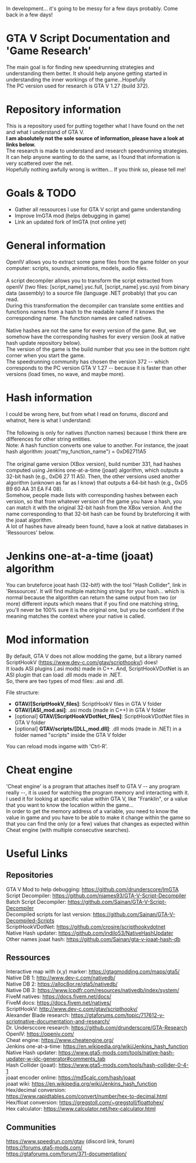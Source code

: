 In development... it's going to be messy for a few days probably. Come back in a few days!

# GTA V Script Documentation and 'Game Research'
The main goal is for finding new speedrunning strategies and understanding them better.
It should help anyone getting started in understanding the inner workings of the game...Hopefully<br />
The PC version used for research is GTA V 1.27 (build 372).

# Repository information
This is a repository used for putting together what I have found on the net and what I understand of GTA V.<br />**I am absolutely not the sole source of information, please have a look at links below.**<br />
The research is made to understand and research speedrunning strategies. It can help anyone wanting to do the same, as I found that information is very scattered over the net.<br />
Hopefully nothing awfully wrong is written... If you think so, please tell me!

# Goals & TODO
* Gather all ressources I use for GTA V script and game understanding
* Improve ImGTA mod (helps debugging in game)
* Link an updated fork of ImGTA (not online yet)

# General information
OpenIV allows you to extract some game files from the game folder on your computer: scripts, sounds, animations, models, audio files.<br /><br />
A script decompiler allows you to transform the script extracted from openIV (two files: [script_name].ysc.full, [script_name].ysc.sys) from binary data (assembly) to a source file (language .NET probably) that you can read.<br />
During this transformation the decompiler can translate some entities and functions names from a hash to the readable name if it knows the corresponding name. The function names are called natives.<br /><br />
Native hashes are not the same for every version of the game. But, we somehow have the corresponding hashes for every version (look at native hash update repository below).<br />
The version of the game is the build number that you see in the bottom right corner when you start the game.<br />
The speedrunning community has chosen the version 372 -- which corresponds to the PC version GTA V 1.27 -- because it is faster than other versions (load times, no wave, and maybe more).<br />

# Hash information
I could be wrong here, but from what I read on forums, discord and whatnot, here is what I understand:<br /><br />
The following is only for natives (function names) because I think there are differences for other string entities.<br />
Note: A hash function converts one value to another. For instance, the joaat hash algorithm: jooat("my_function_name") = 0xD62711A5<br /><br />
The original game version (XBox version), build number 331, had hashes computed using Jenkins one-at-a-time (joaat) algorithm, which outputs a 32-bit hash (e.g., 0xD6 27 11 A5). Then, the other versions used another algorithm (unknown as far as I know) that outputs a 64-bit hash (e.g., 0xD5 B9 60 AA 31 EA F4 08).<br />
Somehow, people made lists with corresponding hashes between each version, so that from whatever version of the game you have a hash, you can match it with the original 32-bit hash from the XBox version. And the name corresponding to that 32-bit hash can be found by bruteforcing it with the joaat algorithm.<br />
A lot of hashes have already been found, have a look at native databases in 'Ressources' below.

# Jenkins one-at-a-time (joaat) algorithm
You can bruteforce jooat hash (32-bit!) with the tool "Hash Collider", link in 'Ressources'.
It will find multiple matching strings for your hash... which is normal because the algorithm can return the same output from two (or more) different inputs which means that if you find one matching string, you'll never be 100% sure it is the original one, but you be confident if the meaning matches the context where your native is called. 

# Mod information
By default, GTA V does not allow modding the game, but a library named ScriptHookV (https://www.dev-c.com/gtav/scripthookv/) does!<br />
It loads ASI plugins (.asi mods) made in C++. And, ScriptHookVDotNet is an ASI plugin that can load .dll mods made in .NET.<br />
So, there are two types of mod files: .asi and .dll.<br />

File structure:
* **GTAV/[ScriptHookV_files]**: ScriptHookV files in GTA V folder
* **GTAV/[ASI_mod.asi]**: .asi mods (made in C++) in GTA V folder
* [optional] **GTAV/[ScriptHookVDotNet_files]**: ScriptHookVDotNet files in GTA V folder
* [optional] **GTAV/scripts/[DLL_mod.dll]**: .dll mods (made in .NET) in a folder named "scripts" inside the GTA V folder

You can reload mods ingame with 'Ctrl-R'.<br />

# Cheat engine
'Cheat engine' is a program that attaches itself to GTA V -- any program really --, it is used for watching the program memory and interacting with it.<br />
I used it for looking at specific value within GTA V, like "Franklin", or a value that you want to know the location within the game...<br />
In order to get the memory address of a variable, you need to know the value in game and you have to be able to make it change within the game so that you can find the only (or a few) values that changes as expected within Cheat engine (with multiple consecutive searches).

# Useful Links
## Repositories
GTA V Mod to help debugging: https://github.com/drunderscore/ImGTA<br />
Script Decompiler: https://github.com/njames93/GTA-V-Script-Decompiler<br />
Batch Script Decompiler: https://github.com/Sainan/GTA-V-Script-Decompiler<br />
Decompiled scripts for last version: https://github.com/Sainan/GTA-V-Decompiled-Scripts<br />
ScriptHookVDotNet: https://github.com/crosire/scripthookvdotnet<br />
Native Hash updater: https://github.com/indilo53/NativeHashUpdater<br />
Other names joaat hash: https://github.com/Sainan/gta-v-joaat-hash-db<br />

## Ressources
Interactive map with (x,y) marker: https://gtagmodding.com/maps/gta5/<br />
Native DB 1: http://www.dev-c.com/nativedb/<br />
Native DB 2: https://alloc8or.re/gta5/nativedb/<br />
Native DB 3: https://www.lcpdfr.com/resources/nativedb/index/system/<br />
FiveM natives: https://docs.fivem.net/docs/<br />
FiveM docs: https://docs.fivem.net/natives/<br />
ScriptHookV: http://www.dev-c.com/gtav/scripthookv/<br />
Alexander Blade research: https://gtaforums.com/topic/717612-v-scriptnative-documentation-and-research/<br />
Dr. Undersccore research: https://github.com/drunderscore/GTA-Research<br />
OpenIV: https://openiv.com/<br />
Cheat engine: https://www.cheatengine.org/<br />
Jenkins one-at-a-time: https://en.wikipedia.org/wiki/Jenkins_hash_function<br />
Native Hash updater: https://www.gta5-mods.com/tools/native-hash-updater-w-idc-generator#comments_tab<br />
Hash Collider (joaat): https://www.gta5-mods.com/tools/hash-collider-0-4-1<br />
joaat encoder online: https://md5calc.com/hash/joaat<br />
joaat wiki: https://en.wikipedia.org/wiki/Jenkins_hash_function<br />
Hex/decimal conversion: https://www.rapidtables.com/convert/number/hex-to-decimal.html<br />
Hex/float conversion: https://gregstoll.com/~gregstoll/floattohex/<br />
Hex calculator: https://www.calculator.net/hex-calculator.html<br />

## Communities
https://www.speedrun.com/gtav (discord link, forum)<br />
https://forums.gta5-mods.com/<br />
https://gtaforums.com/forum/371-documentation/<br />
